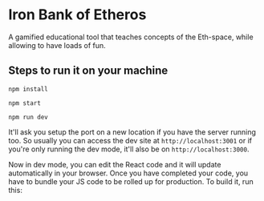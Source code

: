 # Iron Bank of Etheros
A gamified educational tool that teaches concepts of the Eth-space, while allowing to have loads of fun.

## Steps to run it on your machine
```
npm install
```
```
npm start
```
```
npm run dev
```
It'll ask you setup the port on a new location if you have the server running too. So usually you can access the dev site at `http://localhost:3001` or if you're only running the dev mode, it'll also be on `http://localhost:3000`.

Now in dev mode, you can edit the React code and it will update automatically in your browser.
Once you have completed your code, you have to bundle your JS code to be rolled up for production. To build it, run this:
